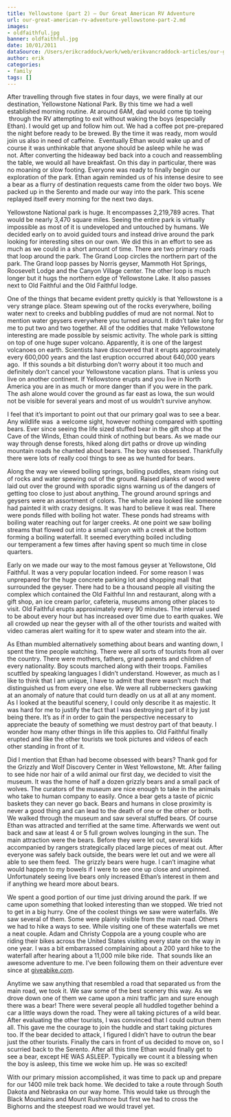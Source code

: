 ```yaml
---
title: Yellowstone (part 2) – Our Great American RV Adventure
url: our-great-american-rv-adventure-yellowstone-part-2.md
images:
- oldfaithful.jpg
banner: oldfaithful.jpg
date: 10/01/2011
dataSource: /Users/erikcraddock/work/web/erikvancraddock-articles/our-great-american-rv-adventure-yellowstone-part-2/our-great-american-rv-adventure-yellowstone-part-2.md
author: erik
categories:
- family
tags: []
---
```

  
After travelling through five states in four days, we were finally at our destination, Yellowstone National Park. By this time we had a well established morning routine. At around 6AM, dad would come tip toeing  through the RV attempting to exit without waking the boys (especially Ethan). I would get up and follow him out. We had a coffee pot pre-prepared the night before ready to be brewed. By the time it was ready, mom would join us also in need of caffeine.  Eventually Ethan would wake up and of course it was unthinkable that anyone should be asleep while he was not. After converting the hideaway bed back into a couch and reassembling the table, we would all have breakfast. On this day in particular, there was no moaning or slow footing. Everyone was ready to finally begin our exploration of the park. Ethan again reminded us of his intense desire to see a bear as a flurry of destination requests came from the older two boys. We packed up in the Serento and made our way into the park. This scene replayed itself every morning for the next two days.

Yellowstone National park is huge. It encompasses 2,219,789 acres. That would be nearly 3,470 square miles. Seeing the entire park is virtually impossible as most of it is undeveloped and untouched by humans. We decided early on to avoid guided tours and instead drive around the park looking for interesting sites on our own. We did this in an effort to see as much as we could in a short amount of time. There are two primary roads that loop around the park. The Grand Loop circles the northern part of the park. The Grand loop passes by Norris geyser, Mammoth Hot Springs, Roosevelt Lodge and the Canyon Village center. The other loop is much longer but it hugs the northern edge of Yellowstone Lake. It also passes next to Old Faithful and the Old Faithful lodge.

One of the things that became evident pretty quickly is that Yellowstone is a very strange place. Steam spewing out of the rocks everywhere, boiling water next to creeks and bubbling puddles of mud are not normal. Not to mention water geysers everywhere you turned around. It didn&#8217;t take long for me to put two and two together. All of the oddities that make Yellowstone interesting are made possible by seismic activity. The whole park is sitting on top of one huge super volcano. Apparently, it is one of the largest volcanoes on earth. Scientists have discovered that it erupts approximately every 600,000 years and the last eruption occurred about 640,000 years ago.  If this sounds a bit disturbing don&#8217;t worry about it too much and definitely don&#8217;t cancel your Yellowstone vacation plans. That is unless you live on another continent. If Yellowstone erupts and you live in North America you are in as much or more danger than if you were in the park. The ash alone would cover the ground as far east as Iowa, the sun would not be visible for several years and most of us wouldn&#8217;t survive anyhow.

I feel that it&#8217;s important to point out that our primary goal was to see a bear. Any wildlife was  a welcome sight, however nothing compared with spotting bears. Ever since seeing the life sized stuffed bear in the gift shop at the Cave of the Winds, Ethan could think of nothing but bears. As we made our way through dense forests, hiked along dirt paths or drove up winding mountain roads he chanted about bears. The boy was obsessed. Thankfully there were lots of really cool things to see as we hunted for bears.

Along the way we viewed boiling springs, boiling puddles, steam rising out of rocks and water spewing out of the ground. Raised planks of wood were laid out over the ground with sporadic signs warning us of the dangers of getting too close to just about anything. The ground around springs and geysers were an assortment of colors. The whole area looked like someone had painted it with crazy designs. It was hard to believe it was real. There were ponds filled with boiling hot water. These ponds had streams with boiling water reaching out for larger creeks. At one point we saw boiling streams that flowed out into a small canyon with a creek at the bottom forming a boiling waterfall. It seemed everything boiled including our temperament a few times after having spent so much time in close quarters.

Early on we made our way to the most famous geyser at Yellowstone, Old Faithful. It was a very popular location indeed. For some reason I was unprepared for the huge concrete parking lot and shopping mall that surrounded the geyser. There had to be a thousand people all visiting the complex which contained the Old Faithful Inn and restaurant, along with a gift shop, an ice cream parlor, cafeteria, museums among other places to visit. Old Faithful erupts approximately every 90 minutes. The interval used to be about every hour but has increased over time due to earth quakes. We all crowded up near the geyser with all of the other tourists and waited with video cameras alert waiting for it to spew water and steam into the air.

As Ethan mumbled alternatively something about bears and wanting down, I spent the time people watching. There were all sorts of tourists from all over the country. There were mothers, fathers, grand parents and children of every nationality. Boy scouts marched along with their troops. Families scuttled by speaking languages I didn&#8217;t understand. However, as much as I like to think that I am unique, I have to admit that there wasn&#8217;t much that distinguished us from every one else. We were all rubberneckers gawking at an anomaly of nature that could turn deadly on us at all at any moment. As I looked at the beautiful scenery, I could only describe it as majestic. It was hard for me to justify the fact that I was destroying part of it by just being there. It&#8217;s as if in order to gain the perspective necessary to appreciate the beauty of something we must destroy part of that beauty. I wonder how many other things in life this applies to. Old Faithful finally erupted and like the other tourists we took pictures and videos of each other standing in front of it.

Did I mention that Ethan had become obsessed with bears? Thank god for the Grizzly and Wolf Discovery Center in West Yellowstone, Mt. After failing to see hide nor hair of a wild animal our first day, we decided to visit the museum. It was the home of half a dozen grizzly bears and a small pack of wolves. The curators of the museum are nice enough to take in the animals who take to human company to easily. Once a bear gets a taste of picnic baskets they can never go back. Bears and humans in close proximity is never a good thing and can lead to the death of one or the other or both. We walked through the museum and saw several stuffed bears. Of course Ethan was attracted and terrified at the same time. Afterwards we went out back and saw at least 4 or 5 full grown wolves lounging in the sun. The main attraction were the bears. Before they were let out, several kids accompanied by rangers strategically placed large pieces of meat out. After everyone was safely back outside, the bears were let out and we were all able to see them feed.  The grizzly bears were huge. I can&#8217;t imagine what would happen to my bowels if I were to see one up close and unpinned. Unfortunately seeing live bears only increased Ethan&#8217;s interest in them and if anything we heard more about bears.

We spent a good portion of our time just driving around the park. If we came upon something that looked interesting than we stopped. We tried not to get in a big hurry. One of the coolest things we saw were waterfalls. We saw several of them. Some were plainly visible from the main road. Others we had to hike a ways to see. While visiting one of these waterfalls we met a neat couple. Adam and Christy Coppola are a young couple who are riding their bikes across the United States visiting every state on the way in one year. I was a bit embarrassed complaining about a 200 yard hike to the waterfall after hearing about a 11,000 mile bike ride.  That sounds like an awesome adventure to me. I&#8217;ve been following them on their adventure ever since at [giveabike.com](http://giveabike.com).

Anytime we saw anything that resembled a road that separated us from the main road, we took it. We saw some of the best scenery this way. As we drove down one of them we came upon a mini traffic jam and sure enough there was a bear! There were several people all huddled together behind a car a little ways down the road. They were all taking pictures of a wild bear. After evaluating the other tourists, I was convinced that I could outrun them all. This gave me the courage to join the huddle and start taking pictures too. If the bear decided to attack, I figured I didn&#8217;t have to outrun the bear just the other tourists. Finally the cars in front of us decided to move on, so I scurried back to the Serento. After all this time Ethan would finally get to see a bear, except HE WAS ASLEEP. Typically we count it a blessing when the boy is asleep, this time we woke him up. He was so excited!

With our primary mission accomplished, it was time to pack up and prepare for our 1400 mile trek back home. We decided to take a route through South Dakota and Nebraska on our way home. This would take us through the Black Mountains and Mount Rushmore but first we had to cross the Bighorns and the steepest road we would travel yet.
